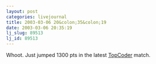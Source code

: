 ```yaml
---
layout: post
categories: livejournal
title: 2003-03-06 20&colon;35&colon;19
date: 2003-03-06 20:35:19
lj_slug: 89513
lj_id: 89513
---
```

Whoot. Just jumped 1300 pts in the latest [TopCoder](http://www.topcoder.com) match.
